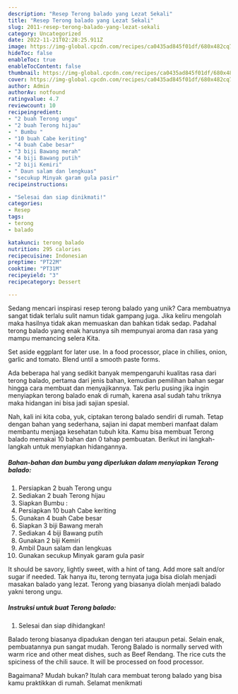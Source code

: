 ```yaml
---
description: "Resep Terong balado yang Lezat Sekali"
title: "Resep Terong balado yang Lezat Sekali"
slug: 2011-resep-terong-balado-yang-lezat-sekali
category: Uncategorized
date: 2022-11-21T02:28:25.911Z
image: https://img-global.cpcdn.com/recipes/ca0435ad845f01df/680x482cq70/terong-balado-foto-resep-utama.jpg
hideToc: false
enableToc: true
enableTocContent: false
thumbnail: https://img-global.cpcdn.com/recipes/ca0435ad845f01df/680x482cq70/terong-balado-foto-resep-utama.jpg
cover: https://img-global.cpcdn.com/recipes/ca0435ad845f01df/680x482cq70/terong-balado-foto-resep-utama.jpg
author: Admin
authorAv: notfound
ratingvalue: 4.7
reviewcount: 10
recipeingredient:
- "2 buah Terong ungu"
- "2 buah Terong hijau"
- " Bumbu "
- "10 buah Cabe keriting"
- "4 buah Cabe besar"
- "3 biji Bawang merah"
- "4 biji Bawang putih"
- "2 biji Kemiri"
- " Daun salam dan lengkuas"
- "secukup Minyak garam gula pasir"
recipeinstructions:

- "Selesai dan siap dinikmati!"
categories:
- Resep
tags:
- terong
- balado

katakunci: terong balado 
nutrition: 295 calories
recipecuisine: Indonesian
preptime: "PT22M"
cooktime: "PT31M"
recipeyield: "3"
recipecategory: Dessert

---
```





Sedang mencari inspirasi resep terong balado yang unik? Cara membuatnya sangat tidak terlalu sulit namun tidak gampang juga. Jika keliru mengolah maka hasilnya tidak akan memuaskan dan bahkan tidak sedap. Padahal terong balado yang enak harusnya sih mempunyai aroma dan rasa yang mampu memancing selera Kita.





Set aside eggplant for later use. In a food processor, place in chilies, onion, garlic and tomato. Blend until a smooth paste forms.

Ada beberapa hal yang sedikit banyak mempengaruhi kualitas rasa dari terong balado, pertama dari jenis bahan, kemudian pemilihan bahan segar hingga cara membuat dan menyajikannya. Tak perlu pusing jika ingin menyiapkan terong balado enak di rumah, karena asal sudah tahu triknya maka hidangan ini bisa jadi sajian spesial.






Nah, kali ini kita coba, yuk, ciptakan terong balado sendiri di rumah. Tetap dengan bahan yang sederhana, sajian ini dapat memberi manfaat dalam membantu menjaga kesehatan tubuh kita. Kamu bisa membuat Terong balado memakai 10 bahan dan 0 tahap pembuatan. Berikut ini langkah-langkah untuk menyiapkan hidangannya.

<!--inarticleads1-->

##### Bahan-bahan dan bumbu yang diperlukan dalam menyiapkan Terong balado:

1. Persiapkan 2 buah Terong ungu
1. Sediakan 2 buah Terong hijau
1. Siapkan  Bumbu :
1. Persiapkan 10 buah Cabe keriting
1. Gunakan 4 buah Cabe besar
1. Siapkan 3 biji Bawang merah
1. Sediakan 4 biji Bawang putih
1. Gunakan 2 biji Kemiri
1. Ambil  Daun salam dan lengkuas
1. Gunakan secukup Minyak garam gula pasir


It should be savory, lightly sweet, with a hint of tang. Add more salt and/or sugar if needed. Tak hanya itu, terong ternyata juga bisa diolah menjadi masakan balado yang lezat. Terong yang biasanya diolah menjadi balado yakni terong ungu. 

<!--inarticleads2-->

##### Instruksi untuk buat Terong balado:


1. Selesai dan siap dihidangkan!

Balado terong biasanya dipadukan dengan teri ataupun petai. Selain enak, pembuatannya pun sangat mudah. Terong Balado is normally served with warm rice and other meat dishes, such as Beef Rendang. The rice cuts the spiciness of the chili sauce. It will be processed on food processor. 

Bagaimana? Mudah bukan? Itulah cara membuat terong balado yang bisa kamu praktikkan di rumah. Selamat menikmati
